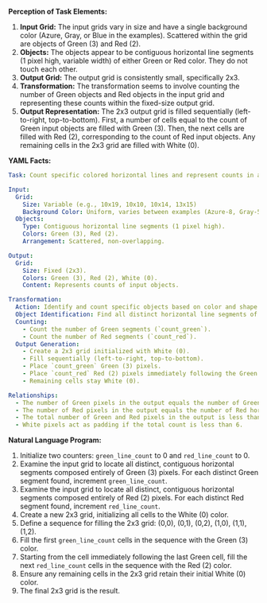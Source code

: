 **Perception of Task Elements:**

1.  **Input Grid:** The input grids vary in size and have a single background color (Azure, Gray, or Blue in the examples). Scattered within the grid are objects of Green (3) and Red (2).
2.  **Objects:** The objects appear to be contiguous horizontal line segments (1 pixel high, variable width) of either Green or Red color. They do not touch each other.
3.  **Output Grid:** The output grid is consistently small, specifically 2x3.
4.  **Transformation:** The transformation seems to involve counting the number of Green objects and Red objects in the input grid and representing these counts within the fixed-size output grid.
5.  **Output Representation:** The 2x3 output grid is filled sequentially (left-to-right, top-to-bottom). First, a number of cells equal to the count of Green input objects are filled with Green (3). Then, the next cells are filled with Red (2), corresponding to the count of Red input objects. Any remaining cells in the 2x3 grid are filled with White (0).

**YAML Facts:**


```yaml
Task: Count specific colored horizontal lines and represent counts in a fixed grid.

Input:
  Grid:
    Size: Variable (e.g., 10x19, 10x10, 10x14, 13x15)
    Background Color: Uniform, varies between examples (Azure-8, Gray-5, Blue-1). Appears irrelevant to the core logic.
  Objects:
    Type: Contiguous horizontal line segments (1 pixel high).
    Colors: Green (3), Red (2).
    Arrangement: Scattered, non-overlapping.

Output:
  Grid:
    Size: Fixed (2x3).
    Colors: Green (3), Red (2), White (0).
    Content: Represents counts of input objects.

Transformation:
  Action: Identify and count specific objects based on color and shape.
  Object Identification: Find all distinct horizontal line segments of Green (3) and Red (2).
  Counting:
    - Count the number of Green segments (`count_green`).
    - Count the number of Red segments (`count_red`).
  Output Generation:
    - Create a 2x3 grid initialized with White (0).
    - Fill sequentially (left-to-right, top-to-bottom).
    - Place `count_green` Green (3) pixels.
    - Place `count_red` Red (2) pixels immediately following the Green pixels.
    - Remaining cells stay White (0).

Relationships:
  - The number of Green pixels in the output equals the number of Green horizontal line objects in the input.
  - The number of Red pixels in the output equals the number of Red horizontal line objects in the input.
  - The total number of Green and Red pixels in the output is less than or equal to 6 (the size of the output grid).
  - White pixels act as padding if the total count is less than 6.
```


**Natural Language Program:**

1.  Initialize two counters: `green_line_count` to 0 and `red_line_count` to 0.
2.  Examine the input grid to locate all distinct, contiguous horizontal segments composed entirely of Green (3) pixels. For each distinct Green segment found, increment `green_line_count`.
3.  Examine the input grid to locate all distinct, contiguous horizontal segments composed entirely of Red (2) pixels. For each distinct Red segment found, increment `red_line_count`.
4.  Create a new 2x3 grid, initializing all cells to the White (0) color.
5.  Define a sequence for filling the 2x3 grid: (0,0), (0,1), (0,2), (1,0), (1,1), (1,2).
6.  Fill the first `green_line_count` cells in the sequence with the Green (3) color.
7.  Starting from the cell immediately following the last Green cell, fill the next `red_line_count` cells in the sequence with the Red (2) color.
8.  Ensure any remaining cells in the 2x3 grid retain their initial White (0) color.
9.  The final 2x3 grid is the result.